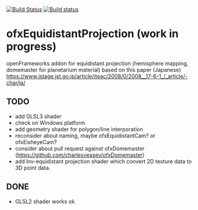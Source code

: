[![Build Status](https://travis-ci.org/hiroMTB/ofxEquidistantProjection.svg?branch=master)](https://travis-ci.org/hiroMTB/ofxEquidistantProjection)
[![Build status](https://ci.appveyor.com/api/projects/status/fh9f01w6yjqsyty7?svg=true)](https://ci.appveyor.com/project/hiroMTB/ofxequidistantprojection)

# ofxEquidistantProjection (work in progress)
openFrameworks addon for equidistant projection (hemisphere mapping, domemaster for planetarium material)
based on this paper (Japanese)
https://www.jstage.jst.go.jp/article/iteac/2008/0/2008__17-6-1_/_article/-char/ja/

## TODO
+ add GLSL3 shader
+ check on Windows platform
+ add geometry shader for polygon/line interporation
+ reconsider about naming, maybe ofxEquidistantCam? or ofxEisheyeCam?
+ consider about pull request against ofxDomemaster (https://github.com/charlesveasey/ofxDomemaster)
+ add Inv-equidistant projection shader which convert 2D texture data to 3D point data.

## DONE
+ GLSL2 shader works ok
